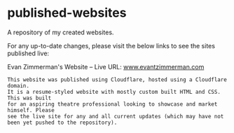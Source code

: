 # published-websites
A repository of my created websites.

For any up-to-date changes, please visit the below links to see the sites published live:

Evan Zimmerman's Website
  – Live URL: www.evantzimmerman.com
   
    This website was published using Cloudflare, hosted using a Cloudflare domain.
    It is a resume-styled website with mostly custom built HTML and CSS. This was built
    for an aspiring theatre professional looking to showcase and market himself. Please
    see the live site for any and all current updates (which may have not been yet pushed to the repository).
